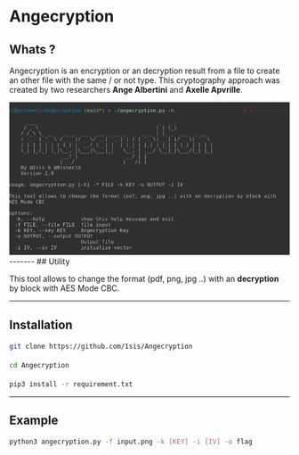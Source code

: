 # Angecryption

## Whats ?
Angecryption is an encryption or an decryption result from a file to create an other file with the same / or not type. This cryptography approach was created by two researchers **Ange Albertini** and **Axelle Apvrille**.

<img src="./assets/angecryption.png">
-------
## Utility

This tool allows to change the format (pdf, png, jpg ..) with an **decryption** by block with AES Mode CBC.

-----
## Installation

```bash
git clone https://github.com/1sis/Angecryption

cd Angecryption

pip3 install -r requirement.txt
```
------
## Example

```bash
python3 angecryption.py -f input.png -k [KEY] -i [IV] -o flag
```